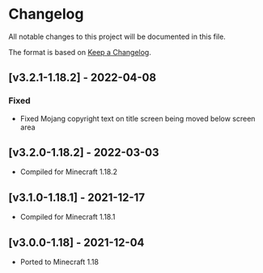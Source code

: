 # Changelog
All notable changes to this project will be documented in this file.

The format is based on [Keep a Changelog].

## [v3.2.1-1.18.2] - 2022-04-08
### Fixed
- Fixed Mojang copyright text on title screen being moved below screen area

## [v3.2.0-1.18.2] - 2022-03-03
- Compiled for Minecraft 1.18.2

## [v3.1.0-1.18.1] - 2021-12-17
- Compiled for Minecraft 1.18.1

## [v3.0.0-1.18] - 2021-12-04
- Ported to Minecraft 1.18

[Keep a Changelog]: https://keepachangelog.com/en/1.0.0/
[Puzzles Lib]: https://www.curseforge.com/minecraft/mc-mods/puzzles-lib